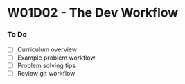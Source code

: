 # W01D02 - The Dev Workflow

### To Do
- [ ] Curriculum overview
- [ ] Example problem workflow
- [ ] Problem solving tips
- [ ] Review git workflow
